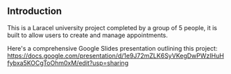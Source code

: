 ## Introduction
This is a Laracel university project completed by a group of 5 people, it is built to allow users to create and manage appointments.

Here's a comprehensive Google Slides presentation outlining this project: https://docs.google.com/presentation/d/1e9J72mZLK6SyVKegDwPWzIHuHfybxa5KOCgToOhm0xM/edit?usp=sharing
